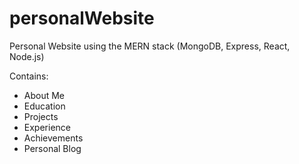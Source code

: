 # personalWebsite
Personal Website using the MERN stack (MongoDB, Express, React, Node.js)

Contains:
- About Me
- Education
- Projects
- Experience
- Achievements
- Personal Blog
